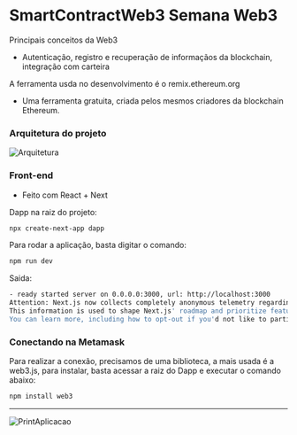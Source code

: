 # SmartContractWeb3 Semana Web3

Principais conceitos da Web3
- Autenticação, registro e recuperação de informaçãos da blockchain, integração com carteira

A ferramenta usda no desenvolvimento é o remix.ethereum.org
- Uma ferramenta gratuita, criada pelos mesmos criadores da blockchain Ethereum.

### Arquitetura do projeto

<img alt="Arquitetura" src="https://ik.imagekit.io/cleber/Screenshot_12_MOoF3ZsgU.png?updatedAt=1691799760834"/>

### Front-end
- Feito com React + Next

Dapp na raiz do projeto:

```sh 
npx create-next-app dapp
```

Para rodar a aplicação, basta digitar o comando:

```sh
npm run dev
```

Saida:

```sh   
- ready started server on 0.0.0.0:3000, url: http://localhost:3000
Attention: Next.js now collects completely anonymous telemetry regarding usage.
This information is used to shape Next.js' roadmap and prioritize features.
You can learn more, including how to opt-out if you'd not like to participate in this anonymous program, by visiting the following URL:
```

### Conectando na Metamask

Para realizar a conexão, precisamos de uma biblioteca, a mais usada é a web3.js, para instalar, basta acessar a raiz do Dapp e executar o comando abaixo:

```sh
npm install web3
```
<hr>
<img alt="PrintAplicacao" src="https://ik.imagekit.io/cleber/Screenshot_11_MSItP4C0Y.png?updatedAt=1691798740272"/>